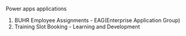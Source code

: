 Power apps applications
1. BUHR Employee Assignments - EAG(Enterprise Application Group)
2. Training Slot Booking - Learning and Development
   
